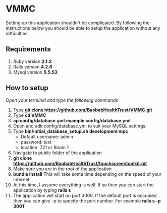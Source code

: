 # VMMC
Setting up this application shouldn't be complicated. By following the instructions below you should be able to setup the application without any difficulties

## Requirements ##
1. Ruby version **2.1.2**
2. Rails version **4.2.6**
3. Mysql version **5.5.53**

## How to setup ##
*Open your terminal and type the following commands*
1. Type **git clone https://github.com/BaobabHealthTrust/VMMC.git**
2. Type **cd VMMC**
3. **cp config/database.yml.example config/database.yml**
4. Open and edit config/database.yml to suit your MySQL settings.
5. Type **bin/initial_database_setup.sh development mpc**
	- Default username: admin
	- password: test
	- location: 721 or Room 1
7. Navigate to public folder of the application
8. **git clone https://github.com/BaobabHealthTrust/touchscreentoolkit.git**
9. Make sure you are in the root of the application
10. **bundle install** This will take some time depending on the speed of your Internet
11. At this time, I assume everything is well. If so then you can start the application by typing **rails s**
12. The application will start on port 3000. If the default port is occupied then you can give -p to specify the port number. For example **rails s -p 3001**

